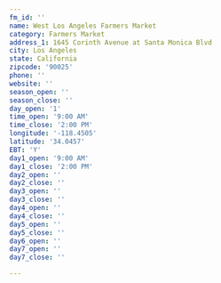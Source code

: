 ```yaml
---
fm_id: ''
name: West Los Angeles Farmers Market
category: Farmers Market
address_1: 1645 Corinth Avenue at Santa Monica Blvd
city: Los Angeles
state: California
zipcode: '90025'
phone: ''
website: ''
season_open: ''
season_close: ''
day_open: '1'
time_open: '9:00 AM'
time_close: '2:00 PM'
longitude: '-118.4505'
latitude: '34.0457'
EBT: 'Y'
day1_open: '9:00 AM'
day1_close: '2:00 PM'
day2_open: ''
day2_close: ''
day3_open: ''
day3_close: ''
day4_open: ''
day4_close: ''
day5_open: ''
day5_close: ''
day6_open: ''
day7_open: ''
day7_close: ''

---
```

